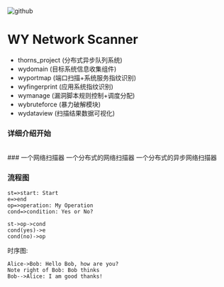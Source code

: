 ![github](http://www.wyscan.com/resources/img/logo.png "github")
# WY Network Scanner
* thorns_project (分布式异步队列系统)
* wydomain (目标系统信息收集组件)
* wyportmap (端口扫描+系统服务指纹识别)
* wyfingerprint (应用系统指纹识别)
* wymanage (漏洞脚本规则控制+调度分配)
* wybruteforce (暴力破解模块)
* wydataview (扫描结果数据可视化)
  
  
### 详细介绍开始
  <br />
###  
    一个网络扫描器
    一个分布式的网络扫描器
    一个分布式的异步网络扫描器

### 流程图
```flow
st=>start: Start
e=>end
op=>operation: My Operation
cond=>condition: Yes or No?

st->op->cond
cond(yes)->e
cond(no)->op
```

时序图:

```sequence
Alice->Bob: Hello Bob, how are you?
Note right of Bob: Bob thinks
Bob-->Alice: I am good thanks!
```
